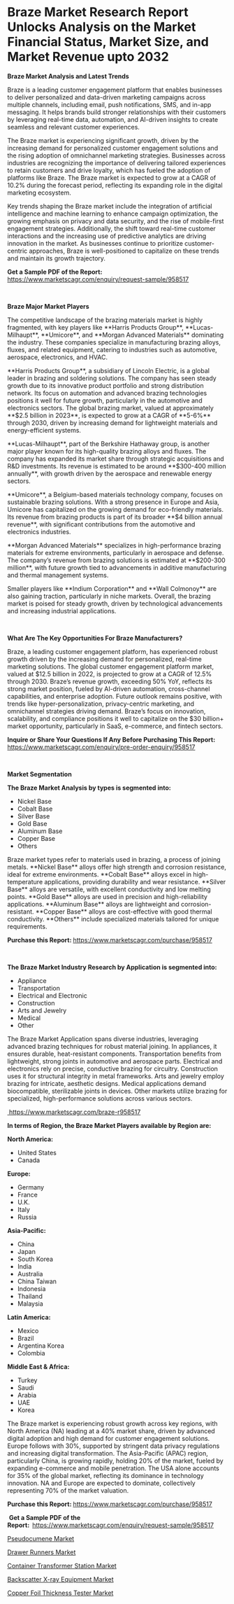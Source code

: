 <p><h1>Braze Market Research Report Unlocks Analysis on the Market Financial Status, Market Size, and Market Revenue upto 2032</h1></p><p><strong>Braze Market Analysis and Latest Trends</strong></p>
<p><p>Braze is a leading customer engagement platform that enables businesses to deliver personalized and data-driven marketing campaigns across multiple channels, including email, push notifications, SMS, and in-app messaging. It helps brands build stronger relationships with their customers by leveraging real-time data, automation, and AI-driven insights to create seamless and relevant customer experiences.</p><p>The Braze market is experiencing significant growth, driven by the increasing demand for personalized customer engagement solutions and the rising adoption of omnichannel marketing strategies. Businesses across industries are recognizing the importance of delivering tailored experiences to retain customers and drive loyalty, which has fueled the adoption of platforms like Braze. The Braze market is expected to grow at a CAGR of 10.2% during the forecast period, reflecting its expanding role in the digital marketing ecosystem.</p><p>Key trends shaping the Braze market include the integration of artificial intelligence and machine learning to enhance campaign optimization, the growing emphasis on privacy and data security, and the rise of mobile-first engagement strategies. Additionally, the shift toward real-time customer interactions and the increasing use of predictive analytics are driving innovation in the market. As businesses continue to prioritize customer-centric approaches, Braze is well-positioned to capitalize on these trends and maintain its growth trajectory.</p></p>
<p><strong>Get a Sample PDF of the Report:&nbsp;</strong> <a href="https://www.marketscagr.com/enquiry/request-sample/958517?utm_campaign=2218&utm_medium=2&utm_source=Github&utm_content=ia&utm_term=26012025&utm_id=braze">https://www.marketscagr.com/enquiry/request-sample/958517</a></p>
<p>&nbsp;</p>
<p><strong>Braze Major Market Players</strong></p>
<p><p>The competitive landscape of the brazing materials market is highly fragmented, with key players like **Harris Products Group**, **Lucas-Milhaupt**, **Umicore**, and **Morgan Advanced Materials** dominating the industry. These companies specialize in manufacturing brazing alloys, fluxes, and related equipment, catering to industries such as automotive, aerospace, electronics, and HVAC.</p><p>**Harris Products Group**, a subsidiary of Lincoln Electric, is a global leader in brazing and soldering solutions. The company has seen steady growth due to its innovative product portfolio and strong distribution network. Its focus on automation and advanced brazing technologies positions it well for future growth, particularly in the automotive and electronics sectors. The global brazing market, valued at approximately **$2.5 billion in 2023**, is expected to grow at a CAGR of **5-6%** through 2030, driven by increasing demand for lightweight materials and energy-efficient systems.</p><p>**Lucas-Milhaupt**, part of the Berkshire Hathaway group, is another major player known for its high-quality brazing alloys and fluxes. The company has expanded its market share through strategic acquisitions and R&D investments. Its revenue is estimated to be around **$300-400 million annually**, with growth driven by the aerospace and renewable energy sectors.</p><p>**Umicore**, a Belgium-based materials technology company, focuses on sustainable brazing solutions. With a strong presence in Europe and Asia, Umicore has capitalized on the growing demand for eco-friendly materials. Its revenue from brazing products is part of its broader **$4 billion annual revenue**, with significant contributions from the automotive and electronics industries.</p><p>**Morgan Advanced Materials** specializes in high-performance brazing materials for extreme environments, particularly in aerospace and defense. The company’s revenue from brazing solutions is estimated at **$200-300 million**, with future growth tied to advancements in additive manufacturing and thermal management systems.</p><p>Smaller players like **Indium Corporation** and **Wall Colmonoy** are also gaining traction, particularly in niche markets. Overall, the brazing market is poised for steady growth, driven by technological advancements and increasing industrial applications.</p></p>
<p>&nbsp;</p>
<p><strong>What Are The Key Opportunities For Braze Manufacturers?</strong></p>
<p><p>Braze, a leading customer engagement platform, has experienced robust growth driven by the increasing demand for personalized, real-time marketing solutions. The global customer engagement platform market, valued at $12.5 billion in 2022, is projected to grow at a CAGR of 12.5% through 2030. Braze’s revenue growth, exceeding 50% YoY, reflects its strong market position, fueled by AI-driven automation, cross-channel capabilities, and enterprise adoption. Future outlook remains positive, with trends like hyper-personalization, privacy-centric marketing, and omnichannel strategies driving demand. Braze’s focus on innovation, scalability, and compliance positions it well to capitalize on the $30 billion+ market opportunity, particularly in SaaS, e-commerce, and fintech sectors.</p></p>
<p><strong>Inquire or Share Your Questions If Any Before Purchasing This Report:</strong> <a href="https://www.marketscagr.com/enquiry/pre-order-enquiry/958517?utm_campaign=2218&utm_medium=2&utm_source=Github&utm_content=ia&utm_term=26012025&utm_id=braze">https://www.marketscagr.com/enquiry/pre-order-enquiry/958517</a></p>
<p>&nbsp;</p>
<p><strong>Market Segmentation</strong></p>
<p><strong>The Braze Market Analysis by types is segmented into:</strong></p>
<p><ul><li>Nickel Base</li><li>Cobalt Base</li><li>Silver Base</li><li>Gold Base</li><li>Aluminum Base</li><li>Copper Base</li><li>Others</li></ul></p>
<p><p>Braze market types refer to materials used in brazing, a process of joining metals. **Nickel Base** alloys offer high strength and corrosion resistance, ideal for extreme environments. **Cobalt Base** alloys excel in high-temperature applications, providing durability and wear resistance. **Silver Base** alloys are versatile, with excellent conductivity and low melting points. **Gold Base** alloys are used in precision and high-reliability applications. **Aluminum Base** alloys are lightweight and corrosion-resistant. **Copper Base** alloys are cost-effective with good thermal conductivity. **Others** include specialized materials tailored for unique requirements.</p></p>
<p><strong>Purchase this Report:&nbsp;</strong><a href="https://www.marketscagr.com/purchase/958517?utm_campaign=2218&utm_medium=2&utm_source=Github&utm_content=ia&utm_term=26012025&utm_id=braze">https://www.marketscagr.com/purchase/958517</a></p>
<p>&nbsp;</p>
<p><strong>The Braze Market Industry Research by Application is segmented into:</strong></p>
<p><ul><li>Appliance</li><li>Transportation</li><li>Electrical and Electronic</li><li>Construction</li><li>Arts and Jewelry</li><li>Medical</li><li>Other</li></ul></p>
<p><p>The Braze Market Application spans diverse industries, leveraging advanced brazing techniques for robust material joining. In appliances, it ensures durable, heat-resistant components. Transportation benefits from lightweight, strong joints in automotive and aerospace parts. Electrical and electronics rely on precise, conductive brazing for circuitry. Construction uses it for structural integrity in metal frameworks. Arts and jewelry employ brazing for intricate, aesthetic designs. Medical applications demand biocompatible, sterilizable joints in devices. Other markets utilize brazing for specialized, high-performance solutions across various sectors.</p></p>
<p><a href="https://www.marketscagr.com/braze-r958517?utm_campaign=2218&utm_medium=2&utm_source=Github&utm_content=ia&utm_term=26012025&utm_id=braze">&nbsp;https://www.marketscagr.com/braze-r958517</a></p>
<p><strong>In terms of Region, the Braze Market Players available by Region are:</strong></p>
<p>
    <p> <strong> North America: </strong>
        <ul>
            <li>United States</li>
            <li>Canada</li>
        </ul>
        </p> 
    <p> <strong> Europe: </strong>
        <ul>
            <li>Germany</li>
            <li>France</li>
            <li>U.K.</li>
            <li>Italy</li>
            <li>Russia</li>
        </ul>
        </p> 
    <p> <strong> Asia-Pacific: </strong>
        <ul>
            <li>China</li>
            <li>Japan</li>
            <li>South Korea</li>
            <li>India</li>
            <li>Australia</li>
            <li>China Taiwan</li>
            <li>Indonesia</li>
            <li>Thailand</li>
            <li>Malaysia</li>
        </ul>
        </p> 
    <p> <strong> Latin America: </strong>
        <ul>
            <li>Mexico</li>
            <li>Brazil</li>
            <li>Argentina Korea</li>
            <li>Colombia</li>
        </ul>
        </p> 
    <p> <strong> Middle East & Africa: </strong>
        <ul>
            <li>Turkey</li>
            <li>Saudi</li>
            <li>Arabia</li>
            <li>UAE</li>
            <li>Korea</li>
        </ul>
    </p>
    </p>
<p><p>The Braze market is experiencing robust growth across key regions, with North America (NA) leading at a 40% market share, driven by advanced digital adoption and high demand for customer engagement solutions. Europe follows with 30%, supported by stringent data privacy regulations and increasing digital transformation. The Asia-Pacific (APAC) region, particularly China, is growing rapidly, holding 20% of the market, fueled by expanding e-commerce and mobile penetration. The USA alone accounts for 35% of the global market, reflecting its dominance in technology innovation. NA and Europe are expected to dominate, collectively representing 70% of the market valuation.</p></p>
<p><strong>Purchase this Report: </strong><a href="https://www.marketscagr.com/purchase/958517?utm_campaign=2218&utm_medium=2&utm_source=Github&utm_content=ia&utm_term=26012025&utm_id=braze">https://www.marketscagr.com/purchase/958517</a></p>
<p>&nbsp;<strong>Get a Sample PDF of the Report:&nbsp;&nbsp;</strong><a href="https://www.marketscagr.com/enquiry/request-sample/958517?utm_campaign=2218&utm_medium=2&utm_source=Github&utm_content=ia&utm_term=26012025&utm_id=braze">https://www.marketscagr.com/enquiry/request-sample/958517</a></p>
<p><strong></strong></p>
<p><p><a href="https://github.com/amoakuolaopa/Market-Research-Report-List-1/blob/main/pseudocumene-market.md?utm_campaign=2218&utm_medium=2&utm_source=Github&utm_content=ia&utm_term=26012025&utm_id=braze">Pseudocumene Market</a></p><p><a href="https://github.com/aidelndasse/Market-Research-Report-List-1/blob/main/drawer-runners-market.md?utm_campaign=2218&utm_medium=2&utm_source=Github&utm_content=ia&utm_term=26012025&utm_id=braze">Drawer Runners Market</a></p><p><a href="https://www.linkedin.com/pulse/detailed-container-transformer-station-market-study-103-nrewc?utm_campaign=2218&utm_medium=2&utm_source=Github&utm_content=ia&utm_term=26012025&utm_id=braze">Container Transformer Station Market</a></p><p><a href="https://www.linkedin.com/pulse/backscatter-x-ray-equipment-market-trends-share-analysis-sfirc?utm_campaign=2218&utm_medium=2&utm_source=Github&utm_content=ia&utm_term=26012025&utm_id=braze">Backscatter X-ray Equipment Market</a></p><p><a href="https://www.linkedin.com/pulse/key-trends-driving-growth-copper-foil-thickness-tester-market-gsd2e?utm_campaign=2218&utm_medium=2&utm_source=Github&utm_content=ia&utm_term=26012025&utm_id=braze">Copper Foil Thickness Tester Market</a></p></p>